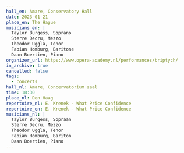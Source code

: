 ```yaml
---
hall_en: Amare, Conservatory Hall
date: 2023-01-21
place_en: The Hague
musicians_en: |
  Taylor Burgess, Soprano
  Sterre Decru, Mezzo
  Theodor Uggla, Tenor
  Fabian Homburg, Baritone
  Daan Boertien, Piano
organizer_url: https://www.opera-academy.nl/performances/triptych/
in_archive: true
cancelled: false
tags:
  - concerts
hall_nl: Amare, Concervatorium zaal
time: 18:30
place_nl: Den Haag
repertoire_nl: E. Krenek - What Price Confidence
repertoire_en: E. Krenek - What Price Confidence
musicians_nl: |
  Taylor Burgess, Sopraan
  Sterre Decru, Mezzo
  Theodor Uggla, Tenor
  Fabian Homburg, Bariton
  Daan Boertien, Piano
---
```

